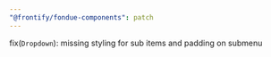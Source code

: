 ```yaml
---
"@frontify/fondue-components": patch
---
```


fix(`Dropdown`): missing styling for sub items and padding on submenu
